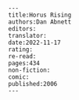 
    ---
    title:Horus Rising
    authors:Dan Abnett
    editors:
    translator:
    date:2022-11-17
    rating:
    re-read:
    pages:434
    non-fiction:
    comic:
    published:2006
    ---

    